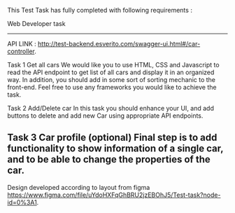 This Test Task has fully completed with following requirements :

Web Developer task


---------------------------------------------------------------------------------------------------------------------------
 API LINK : http://test-backend.esverito.com/swagger-ui.html#/car-controller.

Task 1 Get all cars
We would like you to use HTML, CSS and Javascript to read the API endpoint to get list of
all cars and display it in an organized way.
In addition, you should add in some sort of sorting mechanic to the front-end. Feel free to
use any frameworks you would like to achieve the task.

Task 2 Add/Delete car
In this task you should enhance your UI, and add buttons to delete and add new Car using
appropriate API endpoints.

Task 3 Car profile (optional)
Final step is to add functionality to show information of a single car, and to be able to change
the properties of the car.
---------------------------------------------------------------------------------------------------------------------------

Design developed according to layout from figma https://www.figma.com/file/uYdoHXFqGhBRU2jzEBOhJ5/Test-task?node-id=0%3A1.